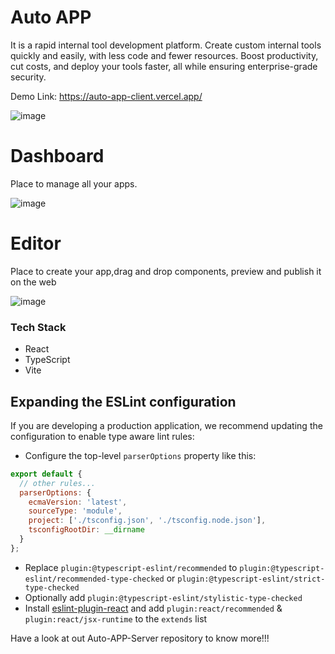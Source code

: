 # Auto APP
It is a rapid internal tool development platform.
Create custom internal tools quickly and easily, with less code and fewer resources. Boost productivity, cut costs, and deploy your tools faster, all while ensuring enterprise-grade security.

Demo Link: https://auto-app-client.vercel.app/

![image](https://github.com/609harsh/AutoApp_Client/assets/97297407/1c424170-d037-45a6-afcc-7af1498d4edb)

# Dashboard
Place to manage all your apps.

![image](https://github.com/609harsh/AutoApp_Client/assets/97297407/756c3b87-e4e0-4936-b59a-0c994f5385dc)

# Editor
Place to create your app,drag and drop components, preview and publish it on the web

![image](https://github.com/609harsh/AutoApp_Client/assets/97297407/2f997dca-9d11-4c87-a541-b636efa97c64)


### Tech Stack 
- React
- TypeScript
- Vite

## Expanding the ESLint configuration

If you are developing a production application, we recommend updating the configuration to enable type aware lint rules:

- Configure the top-level `parserOptions` property like this:

```js
export default {
  // other rules...
  parserOptions: {
    ecmaVersion: 'latest',
    sourceType: 'module',
    project: ['./tsconfig.json', './tsconfig.node.json'],
    tsconfigRootDir: __dirname
  }
};
```

- Replace `plugin:@typescript-eslint/recommended` to `plugin:@typescript-eslint/recommended-type-checked` or `plugin:@typescript-eslint/strict-type-checked`
- Optionally add `plugin:@typescript-eslint/stylistic-type-checked`
- Install [eslint-plugin-react](https://github.com/jsx-eslint/eslint-plugin-react) and add `plugin:react/recommended` & `plugin:react/jsx-runtime` to the `extends` list

Have a look at out Auto-APP-Server repository to know more!!!
